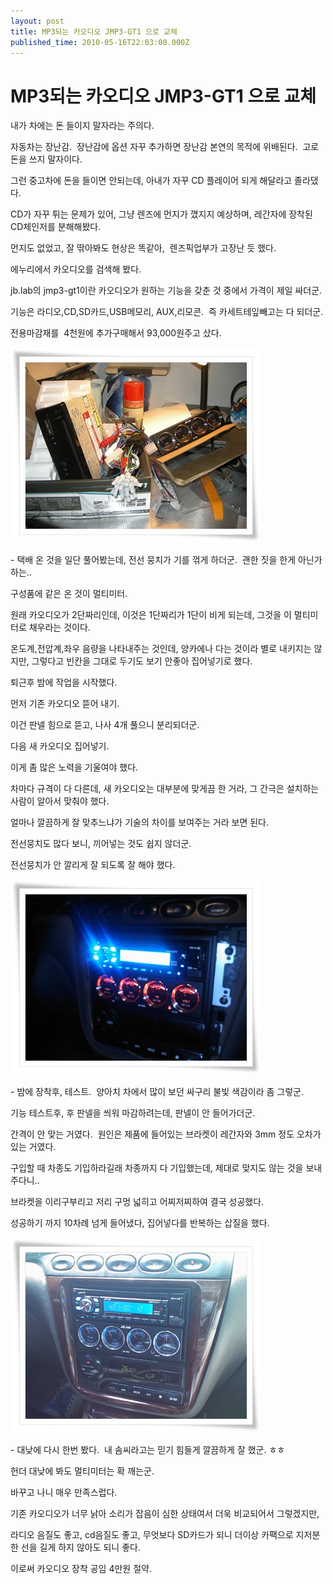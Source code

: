 ```yaml
---
layout: post
title: MP3되는 카오디오 JMP3-GT1 으로 교체
published_time: 2010-05-16T22:03:00.000Z
---
```


# MP3되는 카오디오 JMP3-GT1 으로 교체


내가 차에는 돈 들이지 말자라는 주의다.

자동차는 장난감.  장난감에 옵션 자꾸 추가하면 장난감 본연의 목적에 위배된다.  고로 돈을 쓰지 말자이다.

그런 중고차에 돈을 들이면 안되는데, 아내가 자꾸 CD 플레이어 되게 해달라고 졸라댔다.

CD가 자꾸 튀는 문제가 있어, 그냥 렌즈에 먼지가 꼈지지 예상하며, 레간자에 장착된 CD체인저를 분해해봤다.

먼지도 없었고, 잘 딲아봐도 현상은 똑같아,  렌즈픽업부가 고장난 듯 했다.

에누리에서 카오디오를 검색해 봤다.

jb.lab의 jmp3-gt1이란 카오디오가 원하는 기능을 갖춘 것 중에서 가격이 제일 싸더군.

기능은 라디오,CD,SD카드,USB메모리, AUX,리모콘.  즉 카세트테잎빼고는 다 되더군.

전용마감재를  4천원에 추가구매해서 93,000원주고 샀다.

![](../pds/201005/15/80/a0109780_4beea037e51eb.jpg)

\- 택배 온 것을 일단 풀어봤는데, 전선 뭉치가 기를 꺾게 하더군.  괜한 짓을 한게 아닌가 하는..

구성품에 같은 온 것이 멀티미터.

원래 카오디오가 2단짜리인데, 이것은 1단짜리가 1단이 비게 되는데, 그것을 이 멀티미터로 채우라는 것이다.

온도계,전압계,좌우 음량을 나타내주는 것인데, 양카에나 다는 것이라 별로 내키지는 않지만, 그렇다고 빈칸을 그대로 두기도 보기 안좋아 집어넣기로 했다.

퇴근후 밤에 작업을 시작했다.

먼저 기존 카오디오 뜯어 내기.

이건 판넬 힘으로 뜯고, 나사 4개 풀으니 분리되더군.

다음 새 카오디오 집어넣기.

이게 좀 많은 노력을 기울여야 했다.

차마다 규격이 다 다른데, 새 카오디오는 대부분에 맞게끔 한 거라, 그 간극은 설치하는 사람이 알아서 맞춰야 했다.

얼마나 깔끔하게 잘 맞추느냐가 기술의 차이를 보여주는 거라 보면 된다.

전선뭉치도 많다 보니, 끼어넣는 것도 쉽지 않더군.

전선뭉치가 안 깔리게 잘 되도록 잘 해야 했다.

![](../pds/201005/16/80/a0109780_4bef3198db391.jpg)

\- 밤에 장착후, 테스트.  양아치 차에서 많이 보던 싸구리 불빛 색감이라 좀 그렇군.

기능 테스트후, 후 판넬을 씌워 마감하려는데, 판넬이 안 들어가더군.

간격이 안 맞는 거였다.  원인은 제품에 들어있는 브라켓이 레간자와 3mm 정도 오차가 있는 거였다.

구입할 때 차종도 기입하라길래 차종까지 다 기입했는데, 제대로 맞지도 않는 것을 보내주다니..

브라켓을 이리구부리고 저리 구멍 넓히고 어찌저찌하여 결국 성공했다.

성공하기 까지 10차례 넘게 들어냈다, 집어넣다를 반복하는 삽질을 했다.

![](../pds/201005/16/80/a0109780_4bef31997e836.jpg)

\- 대낮에 다시 한번 봤다.  내 솜씨라고는 믿기 힘들게 깔끔하게 잘 했군. ㅎㅎ

헌더 대낮에 봐도 멀티미터는 확 깨는군.

바꾸고 나니 매우 만족스럽다.

기존 카오디오가 너무 낡아 소리가 잡음이 심한 상태여서 더욱 비교되어서 그렇겠지만,

라디오 음질도 좋고, cd음질도 좋고, 무엇보다 SD카드가 되니 더이상 카팩으로 지저분한 선을 길게 하지 않아도 되니 좋다.

이로써 카오디오 장착 공임 4만원 절약.

